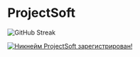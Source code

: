 <h1>ProjectSoft</h1>


![GitHub Streak](http://github-readme-streak-stats.herokuapp.com?user=ProjectSoft-STUDIONIONS&theme=dark&hide_border=true&locale=ru)

<a href="https://mynickname.com/projectsoft" target="_blank">
	<img src="https://mynickname.com/img.php?nick=ProjectSoft&sert=2&text=t5" alt="Никнейм ProjectSoft зарегистрирован!" border="0" />
</a>
